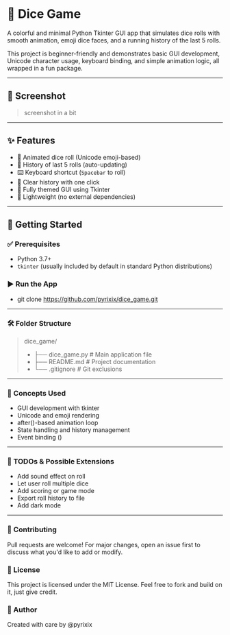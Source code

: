 # 🎲 Dice Game

A colorful and minimal Python Tkinter GUI app that simulates dice rolls with smooth animation, emoji dice faces, and a running history of the last 5 rolls.

This project is beginner-friendly and demonstrates basic GUI development, Unicode character usage, keyboard binding, and simple animation logic, all wrapped in a fun package.


---


## 📸 Screenshot

>screenshot in a bit

---

## ✨ Features

- 🎲 Animated dice roll (Unicode emoji-based)
- 📜 History of last 5 rolls (auto-updating)
- ⌨️ Keyboard shortcut (`Spacebar` to roll)
- 🧹 Clear history with one click
- 🎨 Fully themed GUI using Tkinter
- 🔐 Lightweight (no external dependencies)

---

## 🚀 Getting Started

### ✅ Prerequisites
- Python 3.7+
- `tkinter` (usually included by default in standard Python distributions)

  

### ▶️ Run the App

- git clone https://github.com/pyrixix/dice_game.git


---

### 🛠 Folder Structure

>  dice_game/
> - ├── dice_game.py       # Main application file
> - ├── README.md          # Project documentation
> - └── .gitignore         # Git exclusions

---

### 🧠 Concepts Used

- GUI development with tkinter
- Unicode and emoji rendering
- after()-based animation loop
- State handling and history management
- Event binding (<space>)


---


### 📌 TODOs & Possible Extensions

- Add sound effect on roll
- Let user roll multiple dice
- Add scoring or game mode
- Export roll history to file
- Add dark mode
  

---

### 🤝 Contributing


Pull requests are welcome! For major changes, open an issue first to discuss what you'd like to add or modify.


### 📄 License

This project is licensed under the MIT License.
Feel free to fork and build on it, just give credit.


### 🌟 Author
Created with care by @pyrixix

